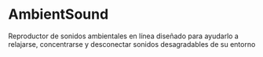 # AmbientSound

Reproductor de sonidos ambientales en línea diseñado para ayudarlo a relajarse, concentrarse y desconectar sonidos desagradables de su entorno
